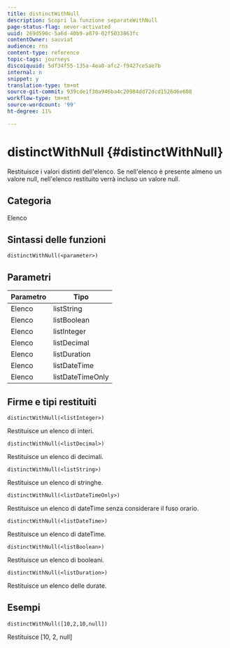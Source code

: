 ```yaml
---
title: distinctWithNull
description: Scopri la funzione separateWithNull
page-status-flag: never-activated
uuid: 269d590c-5a6d-40b9-a879-02f5033863fc
contentOwner: sauviat
audience: rns
content-type: reference
topic-tags: journeys
discoiquuid: 5df34f55-135a-4ea8-afc2-f9427ce5ae7b
internal: n
snippet: y
translation-type: tm+mt
source-git-commit: 939cde1f30a946ba4c20984dd72dcd1526d6e608
workflow-type: tm+mt
source-wordcount: '99'
ht-degree: 11%

---
```



# distinctWithNull {#distinctWithNull}

Restituisce i valori distinti dell&#39;elenco. Se nell&#39;elenco è presente almeno un valore null, nell&#39;elenco restituito verrà incluso un valore null.

## Categoria

Elenco

## Sintassi delle funzioni

`distinctWithNull(<parameter>)`

## Parametri

| Parametro | Tipo |
|-----------|------------------|
| Elenco | listString |
| Elenco | listBoolean |
| Elenco | listInteger |
| Elenco | listDecimal |
| Elenco | listDuration |
| Elenco | listDateTime |
| Elenco | listDateTimeOnly |

## Firme e tipi restituiti

`distinctWithNull(<listInteger>)`

Restituisce un elenco di interi.

`distinctWithNull(<listDecimal>)`

Restituisce un elenco di decimali.

`distinctWithNull(<listString>)`

Restituisce un elenco di stringhe.

`distinctWithNull(<listDateTimeOnly>)`

Restituisce un elenco di dateTime senza considerare il fuso orario.

`distinctWithNull(<listDateTime>)`

Restituisce un elenco di dateTime.

`distinctWithNull(<listBoolean>)`

Restituisce un elenco di booleani.

`distinctWithNull(<listDuration>)`

Restituisce un elenco delle durate.

## Esempi

`distinctWithNull([10,2,10,null])`

Restituisce [10, 2, null]
